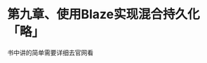 第九章、使用Blaze实现混合持久化 「略」
==============================================================================
书中讲的简单需要详细去官网看